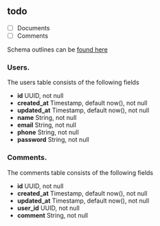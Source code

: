 ## todo

- [ ] Documents
- [ ] Comments 

Schema outlines can be [found here](https://docs.google.com/spreadsheets/d/1fAWWoETSTmDzuuDmBZ2Sve--pyLZQXDmEqsCzkTT0VE/edit#gid=0)

### Users.

The users table consists of the following fields 

- **id** UUID, not null
- **created_at** Timestamp, default now(), not null
- **updated_at** Timestamp, default now(), not null
- **name** String, not null
- **email** String, not null
- **phone** String, not null
- **password** String, not null

### Comments.

The comments table consists of the following fields

- **id** UUID, not null
- **created_at** Timestamp, default now(), not null
- **updated_at** Timestamp, default now(), not null
- **user_id** UUID, not null
- **comment** String, not null

